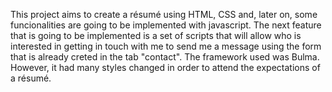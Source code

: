 This project aims to create a résumé using HTML, CSS and, later on, some funcionalities are going to be implemented with javascript.
The next feature that is going to be implemented is a set of scripts that will allow who is interested in getting in touch with me to send me a message using the form that is already creted in the tab "contact".
The framework used was Bulma. However, it had many styles changed in order to attend the expectations of a résumé.
